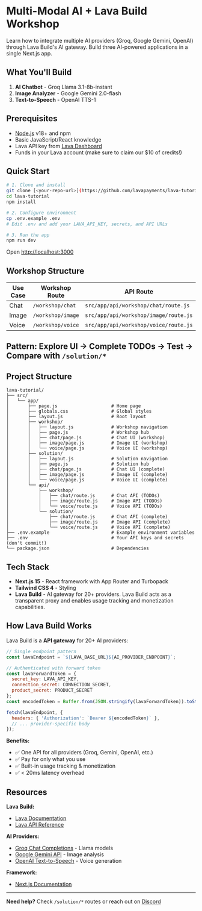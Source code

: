 # Multi-Modal AI + Lava Build Workshop

Learn how to integrate multiple AI providers (Groq, Google Gemini, OpenAI) through Lava Build's AI gateway. Build three AI-powered applications in a single Next.js app.

## What You'll Build

1. **AI Chatbot** - Groq Llama 3.1-8b-instant
2. **Image Analyzer** - Google Gemini 2.0-flash
3. **Text-to-Speech** - OpenAI TTS-1

## Prerequisites

- [Node.js](https://nodejs.org/) v18+ and npm
- Basic JavaScript/React knowledge
- Lava API key from [Lava Dashboard](https://www.lavapayments.com/dashboard/build/keys)
- Funds in your Lava account (make sure to claim our $10 of credits!)

## Quick Start

```bash
# 1. Clone and install
git clone [<your-repo-url>](https://github.com/lavapayments/lava-tutorial.git)
cd lava-tutorial
npm install

# 2. Configure environment
cp .env.example .env
# Edit .env and add your LAVA_API_KEY, secrets, and API URLs

# 3. Run the app
npm run dev
```

Open [http://localhost:3000](http://localhost:3000)

## Workshop Structure

| Use Case | Workshop Route | API Route | 
|----------|----------------|-----------|
| Chat | `/workshop/chat` | `src/app/api/workshop/chat/route.js` | 
| Image | `/workshop/image` | `src/app/api/workshop/image/route.js` | 
| Voice | `/workshop/voice` | `src/app/api/workshop/voice/route.js` | 

**Pattern:** Explore UI → Complete TODOs → Test → Compare with `/solution/*`
---

## Project Structure

```
lava-tutorial/
├── src/
│   └── app/
│       ├── page.js                    # Home page
│       ├── globals.css                # Global styles
│       ├── layout.js                  # Root layout
│       ├── workshop/
│       │   ├── layout.js              # Workshop navigation
│       │   ├── page.js                # Workshop hub
│       │   ├── chat/page.js           # Chat UI (workshop)
│       │   ├── image/page.js          # Image UI (workshop)
│       │   └── voice/page.js          # Voice UI (workshop)
│       ├── solution/
│       │   ├── layout.js              # Solution navigation
│       │   ├── page.js                # Solution hub
│       │   ├── chat/page.js           # Chat UI (complete)
│       │   ├── image/page.js          # Image UI (complete)
│       │   └── voice/page.js          # Voice UI (complete)
│       └── api/
│           ├── workshop/
│           │   ├── chat/route.js      # Chat API (TODOs)
│           │   ├── image/route.js     # Image API (TODOs)
│           │   └── voice/route.js     # Voice API (TODOs)
│           └── solution/
│               ├── chat/route.js      # Chat API (complete)
│               ├── image/route.js     # Image API (complete)
│               └── voice/route.js     # Voice API (complete)
├── .env.example                       # Example environment variables
├── .env                               # Your API keys and secrets (don't commit!)
└── package.json                       # Dependencies
```

## Tech Stack

- **Next.js 15** - React framework with App Router and Turbopack
- **Tailwind CSS 4** - Styling
- **Lava Build** - AI gateway for 20+ providers. Lava Build acts as a transparent proxy and enables usage tracking and monetization capabilities. 

## How Lava Build Works

Lava Build is a **API gateway** for 20+ AI providers:

```javascript
// Single endpoint pattern
const lavaEndpoint = `${LAVA_BASE_URL}${AI_PROVIDER_ENDPOINT}`;

// Authenticated with forward token
const lavaForwardToken = {
  secret_key: LAVA_API_KEY,
  connection_secret: CONNECTION_SECRET,
  product_secret: PRODUCT_SECRET
};
const encodedToken = Buffer.from(JSON.stringify(lavaForwardToken)).toString('base64');

fetch(lavaEndpoint, {
  headers: { 'Authorization': `Bearer ${encodedToken}` },
  // ... provider-specific body
});
```

**Benefits:**
- ✅ One API for all providers (Groq, Gemini, OpenAI, etc.)
- ✅ Pay for only what you use
- ✅ Built-in usage tracking & monetization
- ✅ < 20ms latency overhead

## Resources

**Lava Build:**
- [Lava Documentation](https://www.lavapayments.com/docs)
- [Lava API Reference](https://www.lavapayments.com/docs/api-reference/introduction)

**AI Providers:**
- [Groq Chat Completions](https://console.groq.com/docs/text-chat) - Llama models
- [Google Gemini API](https://ai.google.dev/gemini-api/docs/vision) - Image analysis
- [OpenAI Text-to-Speech](https://platform.openai.com/docs/guides/text-to-speech) - Voice generation

**Framework:**
- [Next.js Documentation](https://nextjs.org/docs)
---

**Need help?** Check `/solution/*` routes or reach out on [Discord](https://discord.gg/ew3abadB)
